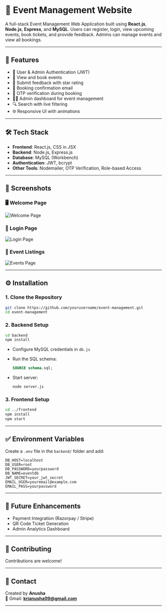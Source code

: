 # 🎉 Event Management Website

A full-stack Event Management Web Application built using **React.js**, **Node.js**, **Express**, and **MySQL**. Users can register, login, view upcoming events, book tickets, and provide feedback. Admins can manage events and view all bookings.

---

## 🚀 Features

- 🔐 User & Admin Authentication (JWT)
- 📅 View and book events
- 📝 Submit feedback with star rating
- 📧 Booking confirmation email
- 🔢 OTP verification during booking
- 🧑‍💻 Admin dashboard for event management
- 🔍 Search with live filtering
- 🌐 Responsive UI with animations

---

## 🛠️ Tech Stack

- **Frontend**: React.js, CSS in JSX
- **Backend**: Node.js, Express.js
- **Database**: MySQL (Workbench)
- **Authentication**: JWT, bcrypt
- **Other Tools**: Nodemailer, OTP Verification, Role-based Access

---

## 📸 Screenshots

### 🖥️ Welcome Page
![Welcome Page](./assets/screenshots/welcome.png)

### 🔐 Login Page
![Login Page](./assets/screenshots/login.png)

### 📅 Event Listings
![Events Page](./assets/screenshots/events.png)


---

## ⚙️ Installation

### 1. Clone the Repository

```bash
git clone https://github.com/yourusername/event-management.git
cd event-management
```

### 2. Backend Setup

```bash
cd backend
npm install
```

- Configure MySQL credentials in `db.js`
- Run the SQL schema:
  ```sql
  SOURCE schema.sql;
  ```

- Start server:
  ```bash
  node server.js
  ```

### 3. Frontend Setup

```bash
cd ../frontend
npm install
npm start
```

---

## ✅ Environment Variables

Create a `.env` file in the `backend/` folder and add:

```env
DB_HOST=localhost
DB_USER=root
DB_PASSWORD=yourpassword
DB_NAME=eventdb
JWT_SECRET=your_jwt_secret
EMAIL_USER=youremail@example.com
EMAIL_PASS=yourpassword
```

---

## 🧠 Future Enhancements

- Payment Integration (Razorpay / Stripe)
- QR Code Ticket Generation
- Admin Analytics Dashboard

---

## 🤝 Contributing

Contributions are welcome! 

---

## 📩 Contact

Created by **Anusha**  
📧 Gmail: **krianusha09@gmail.com**  

---
